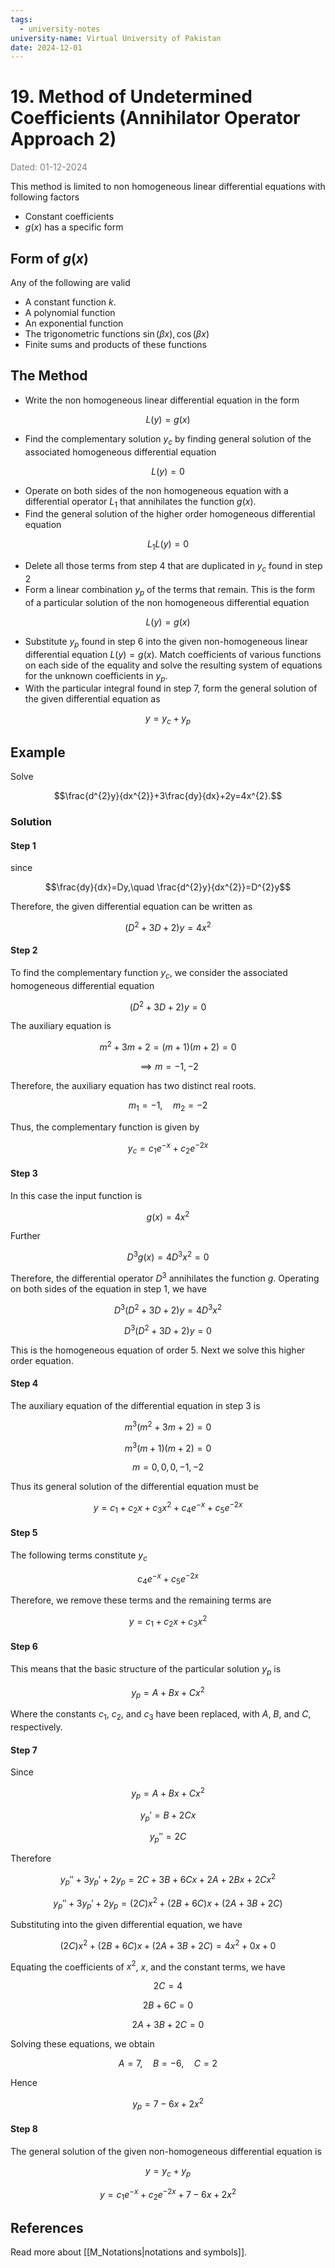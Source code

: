 ```yaml
---
tags:
  - university-notes
university-name: Virtual University of Pakistan
date: 2024-12-01
---
```


# 19. Method of Undetermined Coefficients (Annihilator Operator Approach 2)

<span style="color: gray;">Dated: 01-12-2024</span>

This method is limited to non homogeneous linear differential equations with following factors

- Constant coefficients
- $g(x)$ has a specific form

## Form of $g(x)$

Any of the following are valid

- A constant function $k$.
- A polynomial function
- An exponential function
- The trigonometric functions $\sin (\beta x), \cos(\beta x)$
- Finite sums and products of these functions

## The Method

 - Write the non homogeneous linear differential equation in the form  

$$L(y) = g(x)$$

- Find the complementary solution $y_c$ by finding general solution of the associated homogeneous differential equation  

$$L(y) = 0$$

- Operate on both sides of the non homogeneous equation with a differential operator $L_1$ that annihilates the function $g(x)$.
- Find the general solution of the higher order homogeneous differential equation  

$$L_1L(y) = 0$$

- Delete all those terms from step 4 that are duplicated in $y_c$ found in step 2
- Form a linear combination $y_p$ of the terms that remain. This is the form of a particular solution of the non homogeneous differential equation  

$$L(y) = g(x)$$

- Substitute $y_p$ found in step 6 into the given non-homogeneous linear differential equation $L(y) = g(x)$. Match coefficients of various functions on each side of the equality and solve the resulting system of equations for the unknown coefficients in $y_p$.
- With the particular integral found in step 7, form the general solution of the given differential equation as  

$$y = y_c + y_p$$

## Example

Solve

$$\frac{d^{2}y}{dx^{2}}+3\frac{dy}{dx}+2y=4x^{2}.$$

### Solution

#### Step 1

since

$$\frac{dy}{dx}=Dy,\quad \frac{d^{2}y}{dx^{2}}=D^{2}y$$

Therefore, the given differential equation can be written as

$$(D^{2}+3D+2)y=4x^{2}$$

#### Step 2

To find the complementary function $y_{c}$, we consider the associated homogeneous differential equation

$$(D^{2}+3D+2)y=0$$

The auxiliary equation is 

$$m^{2}+3m+2=(m+1)(m+2)=0$$

$$\implies m=-1,-2$$

Therefore, the auxiliary equation has two distinct real roots.

$$m_{1}=-1,\quad m_{2}=-2$$

Thus, the complementary function is given by

$$y_{c}=c_{1}e^{-x}+c_{2}e^{-2x}$$

#### Step 3

In this case the input function is

$$g(x)=4x^{2}$$

Further  

$$D^{3}g(x)=4D^{3}x^{2}=0$$

Therefore, the differential operator $D^3$ annihilates the function $g$. Operating on both sides of the equation in step 1, we have

$$D^3(D^2+3D+2)y=4D^3x^2$$

$$D^3(D^2+3D+2)y=0$$

This is the homogeneous equation of order 5. Next we solve this higher order equation.

#### Step 4

The auxiliary equation of the differential equation in step 3 is

$$m^3(m^2+3m+2)=0$$

$$m^3(m+1)(m+2)=0$$

$$m=0,0,0,-1,-2$$

Thus its general solution of the differential equation must be

$$y=c_1+c_2x+c_3x^2+c_4e^{-x}+c_5e^{-2x}$$

#### Step 5

The following terms constitute $y_c$

$$c_4e^{-x}+c_5e^{-2x}$$

Therefore, we remove these terms and the remaining terms are

$$y=c_1+c_2x+c_3x^2$$

#### Step 6

This means that the basic structure of the particular solution $y_p$ is

$$y_p=A+Bx+Cx^2$$

Where the constants $c_1$, $c_2$, and $c_3$ have been replaced, with $A$, $B$, and $C$, respectively.

#### Step 7

Since

$$y_p=A+Bx+Cx^2$$

$$y_p'=B+2Cx$$

$$y_p''=2C$$

Therefore

$$y_p''+3y_p'+2y_p=2C+3B+6Cx+2A+2Bx+2Cx^2$$

$$y_p''+3y_p'+2y_p=(2C)x^2+(2B+6C)x+(2A+3B+2C)$$

Substituting into the given differential equation, we have

$$(2C)x^2+(2B+6C)x+(2A+3B+2C)=4x^2+0x+0$$

Equating the coefficients of $x^2$, $x$, and the constant terms, we have

$$2C=4$$

$$2B+6C=0$$

$$2A+3B+2C=0$$

Solving these equations, we obtain

$$A=7,\quad B=-6,\quad C=2$$

Hence  

$$y_p=7-6x+2x^2$$

#### Step 8

The general solution of the given non-homogeneous differential equation is

$$y=y_c+y_p$$

$$y=c_1e^{-x}+c_2e^{-2x}+7-6x+2x^2$$

## References

Read more about [[M_Notations|notations and symbols]].

